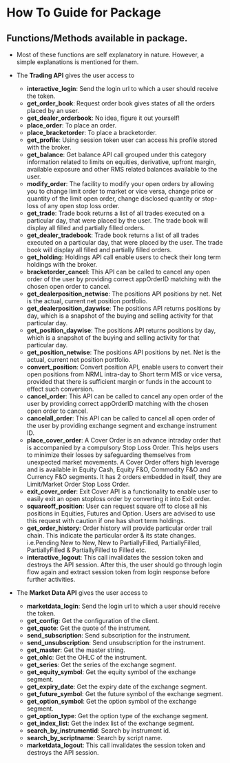 # How To Guide for Package

## Functions/Methods available in package.
* Most of these functions are self explanatory in nature. However, a simple explanations is mentioned for them.
*  The __Trading API__ gives the user access to 
      *  __interactive_login__: Send the login url to which a user should receive the token.
      *  __get_order_book__: Request order book gives states of all the orders placed by an user.
      *  __get_dealer_orderbook__: No idea, figure it out yourself!
      *  __place_order__: To place an order.
      *  __place_bracketorder__: To place a bracketorder.
      *  __get_profile__: Using session token user can access his profile stored with the broker.
      *  __get_balance__: Get balance API call grouped under this category information related to limits on equities, derivative, upfront margin, available exposure and other RMS related balances available to the user.
      *  __modify_order__: The facility to modify your open orders by allowing you to change limit order to market or vice versa, change price or quantity of the limit open order, change disclosed quantity or stop-loss of any open stop loss order.
      *  __get_trade__: Trade book returns a list of all trades executed on a particular day, that were placed by the user. The trade book will display all filled and partially filled orders.
      *  __get_dealer_tradebook__: Trade book returns a list of all trades executed on a particular day, that were placed by the user. The trade book will display all filled and partially filled orders.
      *  __get_holding__: Holdings API call enable users to check their long term holdings with the broker.
      *  __bracketorder_cancel__: This API can be called to cancel any open order of the user by providing correct appOrderID matching with the chosen open order to cancel.
      *  __get_dealerposition_netwise__: The positions API positions by net. Net is the actual, current net position portfolio.
      *  __get_dealerposition_daywise__: The positions API returns positions by day, which is a snapshot of the buying and selling activity for that particular day.
      *  __get_position_daywise__: The positions API returns positions by day, which is a snapshot of the buying and selling activity for that particular day.
      *  __get_position_netwise__: The positions API positions by net. Net is the actual, current net position portfolio.
      *  __convert_position__: Convert position API, enable users to convert their open positions from NRML intra-day to Short term MIS or vice versa, provided that there is sufficient margin or funds in the account to effect such conversion.
      *  __cancel_order__: This API can be called to cancel any open order of the user by providing correct appOrderID matching with the chosen open order to cancel.
      *  __cancelall_order__: This API can be called to cancel all open order of the user by providing exchange segment and exchange instrument ID.
      *  __place_cover_order__: A Cover Order is an advance intraday order that is accompanied by a compulsory Stop Loss Order. This helps users to minimize their losses by safeguarding themselves from unexpected market movements. A Cover Order offers high leverage and is available in Equity Cash, Equity F&O, Commodity F&O and Currency F&O segments. It has 2 orders embedded in itself, they are Limit/Market Order Stop Loss Order.
      *  __exit_cover_order__: Exit Cover API is a functionality to enable user to easily exit an open stoploss order by converting it into Exit order.
      *  __squareoff_position__: User can request square off to close all his positions in Equities, Futures and Option. Users are advised to use this request with caution if one has short term holdings.
      *  __get_order_history__: Order history will provide particular order trail chain. This indicate the particular order & its state changes. i.e.Pending New to New, New to PartiallyFilled, PartiallyFilled, PartiallyFilled & PartiallyFilled to Filled etc.
      *  __interactive_logout__: This call invalidates the session token and destroys the API session. After this, the user should go through login flow again and extract session token from login response before further activities.

*  The __Market Data API__ gives the user access to 
      *  __marketdata_login__: Send the login url to which a user should receive the token.
      *  __get_config__: Get the configuration of the client.
      *  __get_quote__: Get the quote of the instrument.
      *  __send_subscription__: Send subscription for the instrument.
      *  __send_unsubscription__: Send unsubscription for the instrument.
      *  __get_master__: Get the master string.
      *  __get_ohlc__: Get the OHLC of the instrument.
      *  __get_series__: Get the series of the exchange segment.
      *  __get_equity_symbol__: Get the equity symbol of the exchange segment.
      *  __get_expiry_date__: Get the expiry date of the exchange segment.
      *  __get_future_symbol__: Get the future symbol of the exchange segment.
      *  __get_option_symbol__: Get the option symbol of the exchange segment.
      *  __get_option_type__: Get the option type of the exchange segment.
      *  __get_index_list__: Get the index list of the exchange segment.
      *  __search_by_instrumentid__: Search by instrument id.
      *  __search_by_scriptname__: Search by script name.
      *  __marketdata_logout__: This call invalidates the session token and destroys the API session.
